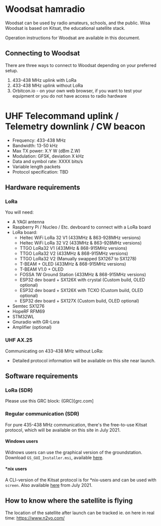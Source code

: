 # Woodsat hamradio

Woodsat can be used by radio amateurs, schools, and the public.
Wisa Woodsat is based on Kitsat, the educational satellite stack.

Operation instructions for Woodsat are available in this document.

## Connecting to Woodsat

There are three ways to connect to Woodsat depending on your preferred setup.

1) 433-438 MHz uplink with LoRa
2) 433-438 MHz uplink without LoRa
3) Orbitcon.io - on your own web browser, if you want to test your equipment or you do not have access to radio hardware

# UHF Telecommand uplink / Telemetry downlink / CW beacon

* Frequency: 433-438 MHz
* Bandwidth: 13-50 kHz
* Max TX power: X.Y W (dBm Z.W)
* Modulation: GFSK, deviation X kHz
* Data and symbol rate: XXXX bits/s
* Variable length packets
* Protocol specification: TBD

## Hardware requirements

### LoRa

You will need:
* A YAGI antenna
* Raspberry Pi / Nucleo / Etc. devboard to connect with a LoRa board
* LoRa board:
   * Heltec WiFi LoRa 32 V1 (433MHz & 863-928MHz versions)
   * Heltec WiFi LoRa 32 V2 (433MHz & 863-928MHz versions)
   * TTGO LoRa32 V1 (433MHz & 868-915MHz versions)
   * TTGO LoRa32 V2 (433MHz & 868-915MHz versions)
   * TTGO LoRa32 V2 (Manually swapped SX1267 to SX1278)
   * T-BEAM + OLED (433MHz & 868-915MHz versions)
   * T-BEAM V1.0 + OLED
   * FOSSA 1W Ground Station (433MHz & 868-915MHz versions)
   * ESP32 dev board + SX126X with crystal (Custom build, OLED optional)
   * ESP32 dev board + SX126X with TCXO (Custom build, OLED optional)
   * ESP32 dev board + SX127X (Custom build, OLED optional)
* Semtec SX1276
* HopeRF RFM69
* STM32WL
* Gnuradio with GR-Lora
* Amplifier (optional)

### UHF AX.25

Communicating on 433-438 MHz without LoRa:

* Detailed protocol information will be available on this site near launch.

## Software requirements

### LoRa (SDR)

Please use this GRC block: (GRC)[grc.com]

### Regular communication (SDR)

For pure 435-438 MHz communication, there's the free-to-use Kitsat protocol, which will be available on this site in July 2021.

#### Windows users

Widnows users can use the graphical version of the groundstation. Download `GS_GUI_Installer.msi`, available [here](http://staging.kitsat.fi).

#### *nix users

A CLI-version of the Kitsat protocol is for \*nix-users and can be used with `screen`. Also available [here](http://staging.kitsat.fi) from July 2021.

## How to know where the satellite is flying

The location of the satellite after launch can be tracked ie. on here in real time:
https://www.n2yo.com/
